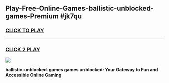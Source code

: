 
## Play-Free-Online-Games-ballistic-unblocked-games-Premium #jk7qu
<h3>
<a href="https://premium.freeplayer.one?title=ballistic-unblocked-games&ref=8M">CLICK TO PLAY</a></h3>
<hr>

<h3>
<a href="https://premium.freeplayer.one?title=ballistic-unblocked-games&ref=8M">CLICK 2 PLAY</a>
  
</h3>

<a href="https://premium.freeplayer.one?title=ballistic-unblocked-games&ref=8M"><img src="https://clearcache.store/games.png"></a>


**ballistic-unblocked-games games unblocked: Your Gateway to Fun and Accessible Online Gaming**
